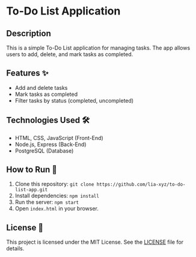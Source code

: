 # To-Do List Application

## Description
This is a simple To-Do List application for managing tasks. The app allows users to add, delete, and mark tasks as completed.

## Features ✨
- Add and delete tasks
- Mark tasks as completed
- Filter tasks by status (completed, uncompleted)

## Technologies Used 🛠️
- HTML, CSS, JavaScript (Front-End)
- Node.js, Express (Back-End)
- PostgreSQL (Database)

## How to Run 🚀
1. Clone this repository: `git clone https://github.com/lia-xyz/to-do-list-app.git`
2. Install dependencies: `npm install`
3. Run the server: `npm start`
4. Open `index.html` in your browser.

## License 📄
This project is licensed under the MIT License. See the [LICENSE](LICENSE) file for details.
